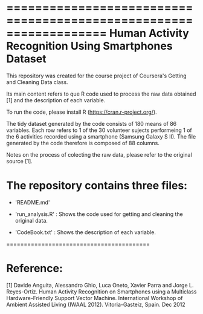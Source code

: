 ==================================================================
Human Activity Recognition Using Smartphones Dataset
==================================================================

This repository was created for the course project of Coursera's Getting and Cleaning Data class.

Its main content refers to que R code used to process the raw data obtained [1] and the description of each variable.

To run the code, please install R (https://cran.r-project.org/).

The tidy dataset generated by the code consists of 180 means of 86 variables. Each row refers to 1 of the 30 volunteer sujects performeing 1 of the 6 activities recorded using a smartphone (Samsung Galaxy S II). The file generated by the code therefore is composed of 88 columns.

Notes on the process of colecting the raw data, please refer to the original source [1].


The repository contains three files:
=========================================

- 'README.md'

- 'run_analysis.R' : Shows the code used for getting and cleaning the original data.

- 'CodeBook.txt' : Shows the description of each variable.

=========================================


Reference:
========

[1] Davide Anguita, Alessandro Ghio, Luca Oneto, Xavier Parra and Jorge L. Reyes-Ortiz. Human Activity Recognition on Smartphones using a Multiclass Hardware-Friendly Support Vector Machine. International Workshop of Ambient Assisted Living (IWAAL 2012). Vitoria-Gasteiz, Spain. Dec 2012
